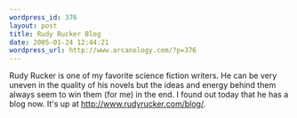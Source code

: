 ```yaml
--- 
wordpress_id: 376
layout: post
title: Rudy Rucker Blog
date: 2005-01-24 12:44:21
wordpress_url: http://www.arcanology.com/?p=376
---
```

Rudy Rucker is one of my favorite science fiction writers. He can be very uneven in the quality of his novels but the ideas and energy behind them always seem to win them (for me) in the end. I found out today that he has a blog now. It's up at <a href="http://www.rudyrucker.com/blog/">http://www.rudyrucker.com/blog/</a>.